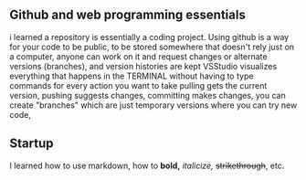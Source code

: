## Github and web programming essentials ##
i learned a repository is essentially a coding project. Using github is a way for your code to be public, to be stored somewhere that doesn't rely just on a computer, anyone can work on it and request changes or alternate versions (branches), and version histories are kept
VSStudio visualizes everything that happens in the TERMINAL without having to type commands for every action you want to take
pulling gets the current version, pushing suggests changes, committing makes changes, you can create "branches" which are just temporary versions where you can try new code, 
## Startup ##
I learned how to use markdown, how to **bold,** _italicize,_ ~~strikethrough~~, etc.